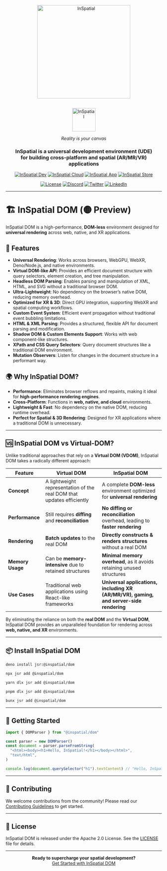 <div align="center">
    <picture>
        <source media="(prefers-color-scheme: dark)" srcset="https://inspatial-storage.s3.eu-west-2.amazonaws.com/media/icon-brutal-light.svg">
        <source media="(prefers-color-scheme: light)" srcset="https://inspatial-storage.s3.eu-west-2.amazonaws.com/media/icon-brutal-dark.svg">
        <img src="https://inspatial-storage.s3.eu-west-2.amazonaws.com/media/icon-brutal-dark.svg" alt="InSpatial" width="300">
    </picture>

<br>
   <br>

<p align="center">
    <picture>
        <source media="(prefers-color-scheme: dark)" srcset="https://inspatial-storage.s3.eu-west-2.amazonaws.com/media/logo-light.svg">
        <source media="(prefers-color-scheme: light)" srcset="https://inspatial-storage.s3.eu-west-2.amazonaws.com/media/logo-dark.svg">
        <img src="https://inspatial-storage.s3.eu-west-2.amazonaws.com/media/logo-dark.svg" height="75" alt="InSpatial">
    </picture>
</p>

_Reality is your canvas_

<h3 align="center">
    InSpatial is a universal development environment (UDE) <br> for building cross-platform and spatial (AR/MR/VR) applications
</h3>

[![InSpatial Dev](https://inspatial-storage.s3.eu-west-2.amazonaws.com/media/dev-badge.svg)](https://www.inspatial.dev)
[![InSpatial Cloud](https://inspatial-storage.s3.eu-west-2.amazonaws.com/media/cloud-badge.svg)](https://www.inspatial.cloud)
[![InSpatial App](https://inspatial-storage.s3.eu-west-2.amazonaws.com/media/app-badge.svg)](https://www.inspatial.app)
[![InSpatial Store](https://inspatial-storage.s3.eu-west-2.amazonaws.com/media/store-badge.svg)](https://www.inspatial.store)

[![License](https://img.shields.io/badge/license-Apache%202.0-blue.svg)](https://opensource.org/licenses/Apache-2.0)
[![Discord](https://img.shields.io/badge/discord-join_us-5a66f6.svg?style=flat-square)](https://discord.gg/inspatiallabs)
[![Twitter](https://img.shields.io/badge/twitter-follow_us-1d9bf0.svg?style=flat-square)](https://twitter.com/inspatiallabs)
[![LinkedIn](https://img.shields.io/badge/linkedin-connect_with_us-0a66c2.svg?style=flat-square)](https://www.linkedin.com/company/inspatiallabs)

</div>

---

# 🏗️ InSpatial DOM (🟡 Preview)

InSpatial DOM is a high-performance, **DOM-less** environment designed for
**universal rendering** across web, native, and XR applications.

## 🚀 Features

- **Universal Rendering**: Works across browsers, WebGPU, WebXR, Deno/Node.js,
  and native environments.
- **Virtual DOM-like API**: Provides an efficient document structure with query
  selectors, element creation, and tree manipulation.
- **Headless DOM Parsing**: Enables parsing and manipulation of XML, HTML, and
  SVG without a traditional browser DOM.
- **Ultra-Lightweight**: No dependency on the browser’s native DOM, reducing
  memory overhead.
- **Optimized for XR & 3D**: Direct GPU integration, supporting WebXR and
  spatial computing workflows.
- **Custom Event System**: Efficient event propagation without traditional event
  bubbling limitations.
- **HTML & XML Parsing**: Provides a structured, flexible API for document
  parsing and modification.
- **Shadow DOM & Custom Elements Support**: Works with web component-like
  structures.
- **XPath and CSS Query Selectors**: Query document structures like a
  traditional DOM environment.
- **Mutation Observers**: Listen for changes in the document structure in a
  performant way.

## 🌍 Why InSpatial DOM?

- **Performance**: Eliminates browser reflows and repaints, making it ideal for
  **high-performance rendering engines**.
- **Cross-Platform**: Functions in **web, native, and cloud** environments.
- **Lightweight & Fast**: No dependency on the native DOM, reducing runtime
  overhead.
- **Perfect for Spatial & 3D Rendering**: Designed for XR applications where a
  traditional DOM is unnecessary.

---

## 🆚 InSpatial DOM vs Virtual-DOM?

Unlike traditional approaches that rely on a **Virtual DOM (VDOM)**, InSpatial
DOM takes a radically different approach:

| Feature          | Virtual DOM                                                           | InSpatial DOM                                                                          |
| ---------------- | --------------------------------------------------------------------- | -------------------------------------------------------------------------------------- |
| **Concept**      | A lightweight representation of the real DOM that updates efficiently | A complete **DOM-less** environment optimized for **universal rendering**              |
| **Performance**  | Still requires **diffing** and **reconciliation**                     | **No diffing or reconciliation** overhead, leading to **faster rendering**             |
| **Rendering**    | **Batch updates** to the real DOM                                     | **Directly constructs & renders structures** without a real DOM                        |
| **Memory Usage** | Can be **memory-intensive** due to retained structures                | **Minimal memory overhead**, as it avoids retaining unused structures                  |
| **Use Cases**    | Traditional web applications using React-like frameworks              | **Universal applications, including XR (AR/MR/VR), gaming, and server-side rendering** |

By eliminating the reliance on both the **real DOM** and the **Virtual DOM**,
InSpatial DOM provides an unparalleled foundation for rendering across **web,
native, and XR** environments.

---

## 📦 Install InSpatial DOM

```bash
deno install jsr:@inspatial/dom
```

```bash
npx jsr add @inspatial/dom
```

```bash
yarn dlx jsr add @inspatial/dom
```

```bash
pnpm dlx jsr add @inspatial/dom
```

```bash
bunx jsr add @inspatial/dom
```

---

## 🚀 Getting Started

```js
import { DOMParser } from "@inspatial/dom"

const parser = new DOMParser()
const document = parser.parseFromString(
  "<html><body><h1>Hello, InSpatial!</h1></body></html>",
  "text/html",
)

console.log(document.querySelector("h1").textContent) // "Hello, InSpatial!"
```

---

## 🤝 Contributing

We welcome contributions from the community! Please read our
[Contributing Guidelines](CONTRIBUTING.md) to get started.

---

## 📄 License

InSpatial DOM is released under the Apache 2.0 License. See the
[LICENSE](LICENSE) file for details.

---

<div align="center">
  <strong>Ready to supercharge your spatial development?</strong>
  <br>
  <a href="https://www.inspatial.dev">Get Started with InSpatial DOM</a>
</div>
